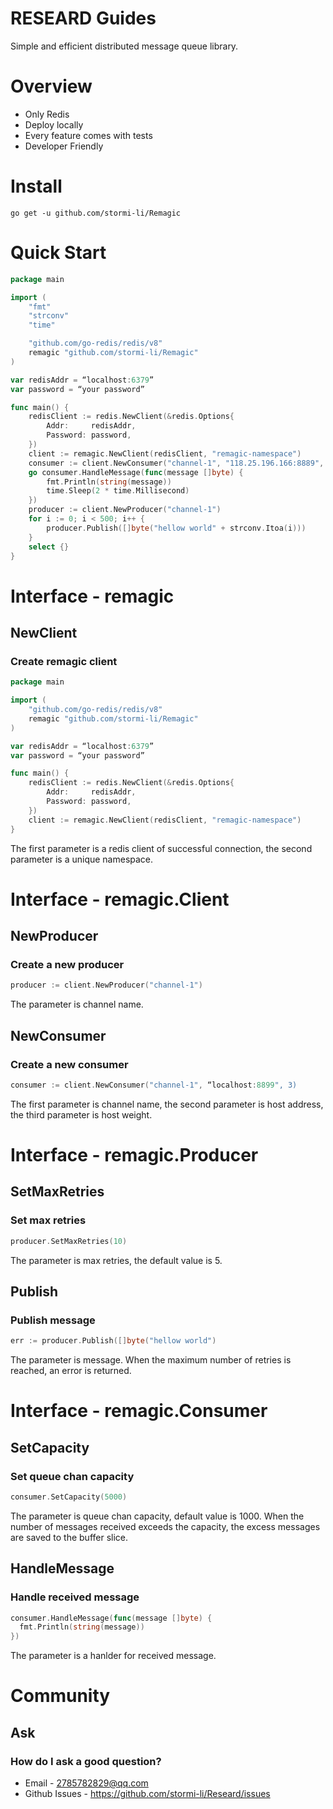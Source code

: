 # RESEARD Guides

Simple and efficient distributed message queue library.

# Overview

- Only Redis
- Deploy locally
- Every feature comes with tests
- Developer Friendly

# Install

```shell
go get -u github.com/stormi-li/Remagic
```

# Quick Start

```go
package main

import (
	"fmt"
	"strconv"
	"time"

	"github.com/go-redis/redis/v8"
	remagic "github.com/stormi-li/Remagic"
)

var redisAddr = “localhost:6379”
var password = “your password”

func main() {
	redisClient := redis.NewClient(&redis.Options{
		Addr:     redisAddr,
		Password: password,
	})
	client := remagic.NewClient(redisClient, "remagic-namespace")
	consumer := client.NewConsumer("channel-1", "118.25.196.166:8889", 3)
	go consumer.HandleMessage(func(message []byte) {
		fmt.Println(string(message))
		time.Sleep(2 * time.Millisecond)
	})
	producer := client.NewProducer("channel-1")
	for i := 0; i < 500; i++ {
		producer.Publish([]byte("hellow world" + strconv.Itoa(i)))
	}
	select {}
}
```

# Interface - remagic

## NewClient

### Create remagic client
```go
package main

import (
	"github.com/go-redis/redis/v8"
	remagic "github.com/stormi-li/Remagic"
)

var redisAddr = “localhost:6379”
var password = “your password”

func main() {
	redisClient := redis.NewClient(&redis.Options{
		Addr:     redisAddr,
		Password: password,
	})
	client := remagic.NewClient(redisClient, "remagic-namespace")
}
```
The first parameter is a redis client of successful connection, the second parameter is a unique namespace.

# Interface - remagic.Client

## NewProducer

### Create a new producer
```go
producer := client.NewProducer("channel-1")
```
The parameter is channel name.

## NewConsumer

### Create a new consumer
```go
consumer := client.NewConsumer("channel-1", “localhost:8899", 3)
```
The first parameter is channel name,  the second parameter is host address, the third parameter is host weight.

# Interface - remagic.Producer

## SetMaxRetries

### Set max retries
```go
producer.SetMaxRetries(10)
```
The parameter is max retries, the default value is 5.

## Publish

### Publish message
 ```go
err := producer.Publish([]byte("hellow world")
```
The parameter is message. When the maximum number of retries is reached, an error is returned. 

# Interface - remagic.Consumer

## SetCapacity

### Set queue chan capacity
```go
consumer.SetCapacity(5000)
```
The parameter is queue chan capacity, default value is 1000. When the number of messages received exceeds the capacity, the excess messages are saved to the buffer slice.

## HandleMessage

### Handle received message
```go
consumer.HandleMessage(func(message []byte) {
  fmt.Println(string(message))
})
```
The parameter is a hanlder for received message.

#  Community

## Ask

### How do I ask a good question?
- Email - 2785782829@qq.com
- Github Issues - https://github.com/stormi-li/Researd/issues